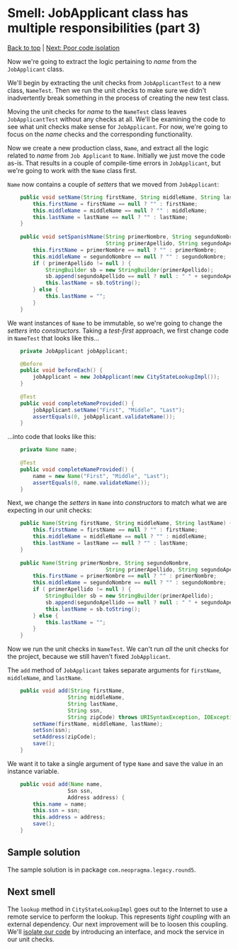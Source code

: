 # Smell: JobApplicant class has multiple responsibilities (part 3)

[Back to top](notes/notes.md) | [Next: Poor code isolation](notes-isolation-1.md)

Now we're going to extract the logic pertaining to _name_ from the ```JobApplicant``` class.

We'll begin by extracting the unit checks from ```JobApplicantTest``` to a new class, ```NameTest```. Then we run the unit checks to make sure we didn't inadvertently break something in the process of creating the new test class.

Moving the unit checks for _name_ to the ```NameTest``` class leaves ```JobApplicantTest``` without any checks at all. We'll be examining the code to see what unit checks make sense for ```JobApplicant```. For now, we're going to focus on the _name_ checks and the corresponding functionality.

Now we create a new production class, ```Name```, and extract all the logic related to _name_ from ```Job Applicant``` to ```Name```. Initially we just move the code as-is. That results in a couple of compile-time errors in ```JobApplicant```, but we're going to work with the ```Name``` class first.

```Name``` now contains a couple of _setters_ that we moved from ```JobApplicant```:

```java
	public void setName(String firstName, String middleName, String lastName) {
		this.firstName = firstName == null ? "" : firstName;
		this.middleName = middleName == null ? "" : middleName;
		this.lastName = lastName == null ? "" : lastName;
	}
	
	public void setSpanishName(String primerNombre, String segundoNombre,
							   String primerApellido, String segundoApellido) {
		this.firstName = primerNombre == null ? "" : primerNombre;
		this.middleName = segundoNombre == null ? "" : segundoNombre;
		if ( primerApellido != null ) {
  		    StringBuilder sb = new StringBuilder(primerApellido);
		    sb.append(segundoApellido == null ? null : " " + segundoApellido);
		    this.lastName = sb.toString();
		} else {
			this.lastName = "";
		}
	}
```

We want instances of ```Name``` to be immutable, so we're going to change the _setters_ into _constructors_. Taking a _test-first_ approach, we first change code in ```NameTest``` that looks like this...

```java
	private JobApplicant jobApplicant;

	@Before
	public void beforeEach() {
		jobApplicant = new JobApplicant(new CityStateLookupImpl());
	}
	
	@Test
	public void completeNameProvided() {
		jobApplicant.setName("First", "Middle", "Last");
		assertEquals(0, jobApplicant.validateName());
	}
```

...into code that looks like this:

```java
	private Name name;
	
	@Test
	public void completeNameProvided() {
		name = new Name("First", "Middle", "Last");
		assertEquals(0, name.validateName());
	}
```

Next, we change the _setters_ in ```Name``` into _constructors_ to match what we are expecting in our unit checks:

```java
	public Name(String firstName, String middleName, String lastName) {
		this.firstName = firstName == null ? "" : firstName;
		this.middleName = middleName == null ? "" : middleName;
		this.lastName = lastName == null ? "" : lastName;
	}
	
	public Name(String primerNombre, String segundoNombre,
							   String primerApellido, String segundoApellido) {
		this.firstName = primerNombre == null ? "" : primerNombre;
		this.middleName = segundoNombre == null ? "" : segundoNombre;
		if ( primerApellido != null ) {
  		    StringBuilder sb = new StringBuilder(primerApellido);
		    sb.append(segundoApellido == null ? null : " " + segundoApellido);
		    this.lastName = sb.toString();
		} else {
			this.lastName = "";
		}
	}
```

Now we run the unit checks in ```NameTest```. We can't run _all_ the unit checks for the project, because we still haven't fixed ```JobApplicant```.

The ```add``` method of ```JobApplicant``` takes separate arguments for ```firstName```, ```middleName```, and ```lastName```. 

```java
	public void add(String firstName,
			       String middleName,
			       String lastName,
			       String ssn,
			       String zipCode) throws URISyntaxException, IOException {
		setName(firstName, middleName, lastName);
		setSsn(ssn);
		setAddress(zipCode);
		save();
	}
```

We want it to take a single argument of type ```Name``` and save the value in an instance variable.

```java
	public void add(Name name,
			       Ssn ssn,
			       Address address) {
		this.name = name;
		this.ssn = ssn;
		this.address = address;
		save();
	}
```

## Sample solution

The sample solution is in package ```com.neopragma.legacy.round5```.

## Next smell

The ```lookup``` method in ```CityStateLookupImpl``` goes out to the Internet to use a remote service to perform the lookup. This represents _tight coupling_ with an external dependency. Our next improvement will be to loosen this coupling. We'll [isolate our code](notes-isolation-1.md) by introducing an interface, and mock the service in our unit checks.
